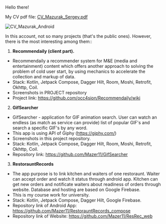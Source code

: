 Hello there!

My CV pdf file: [CV_Mazurak_Sergey.pdf](https://github.com/Mazer11/Mazer11/files/11355809/CV_Mazurak_Sergey.pdf)

![CV_Mazurak_Android](https://user-images.githubusercontent.com/86118013/235215621-7a9163fe-a60f-43f4-baa4-674267b43c9d.png)

In this account, not so many projects (that's the public ones). However, there is the most interesting among them::
1. **Recommendaily (client part).**
  - Recommendaily a recommender system for M&E (media and entertainment) content which offers another approach to solving the problem of cold user start, by using mechanics to accelerate the collection and markup of data.
  - Stack: Kotlin, Jetpack Compose, Dagger Hilt, Room, Moshi, Retrofit, Okhttp, Coil.
  - Screenshots in PROJECT repository
  - Project link: https://github.com/occ4sion/Recommendaily/wiki
2. **GifSearcher**
  - GifSearcher - application for GIF animation search. User can watch an endless (as match as service can provide) list of popular GIF's and search a specific GIF's by any word.
  - This app is using API of Giphy (https://giphy.com/)
  - Screenshots in this project repository.
  - Stack: Kotlin, Jetpack Compose, Dagger Hilt, Room, Moshi, Retrofit, Okhttp, Coil.
  - Repository link: https://github.com/Mazer11/GifSearcher
3. **RestorauntRecords**
  - The app purpose is to link kitchen and waiters of one restoraunt. Waiter can accept order and watch it status through android app. Kitchen can get new orders and notificate waiters about readiness of orders through website. Database and hosting are based on Google Firebase.
  - This is my course work for university.
  - Stack: Kotlin, Jetpack Compose, Dagger Hilt, Google Firebase.
  - Repository link of Android App: https://github.com/Mazer11/RestorauntRecords_compose
  - Repository link of Website: https://github.com/Mazer11/ResRec_web
